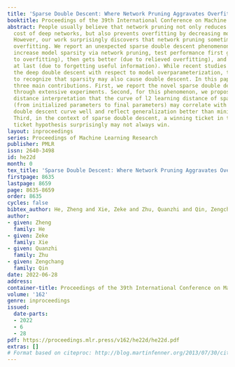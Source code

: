 ```yaml
---
title: 'Sparse Double Descent: Where Network Pruning Aggravates Overfitting'
booktitle: Proceedings of the 39th International Conference on Machine Learning
abstract: People usually believe that network pruning not only reduces the computational
  cost of deep networks, but also prevents overfitting by decreasing model capacity.
  However, our work surprisingly discovers that network pruning sometimes even aggravates
  overfitting. We report an unexpected sparse double descent phenomenon that, as we
  increase model sparsity via network pruning, test performance first gets worse (due
  to overfitting), then gets better (due to relieved overfitting), and gets worse
  at last (due to forgetting useful information). While recent studies focused on
  the deep double descent with respect to model overparameterization, they failed
  to recognize that sparsity may also cause double descent. In this paper, we have
  three main contributions. First, we report the novel sparse double descent phenomenon
  through extensive experiments. Second, for this phenomenon, we propose a novel learning
  distance interpretation that the curve of l2 learning distance of sparse models
  (from initialized parameters to final parameters) may correlate with the sparse
  double descent curve well and reflect generalization better than minima flatness.
  Third, in the context of sparse double descent, a winning ticket in the lottery
  ticket hypothesis surprisingly may not always win.
layout: inproceedings
series: Proceedings of Machine Learning Research
publisher: PMLR
issn: 2640-3498
id: he22d
month: 0
tex_title: 'Sparse Double Descent: Where Network Pruning Aggravates Overfitting'
firstpage: 8635
lastpage: 8659
page: 8635-8659
order: 8635
cycles: false
bibtex_author: He, Zheng and Xie, Zeke and Zhu, Quanzhi and Qin, Zengchang
author:
- given: Zheng
  family: He
- given: Zeke
  family: Xie
- given: Quanzhi
  family: Zhu
- given: Zengchang
  family: Qin
date: 2022-06-28
address:
container-title: Proceedings of the 39th International Conference on Machine Learning
volume: '162'
genre: inproceedings
issued:
  date-parts:
  - 2022
  - 6
  - 28
pdf: https://proceedings.mlr.press/v162/he22d/he22d.pdf
extras: []
# Format based on citeproc: http://blog.martinfenner.org/2013/07/30/citeproc-yaml-for-bibliographies/
---
```

